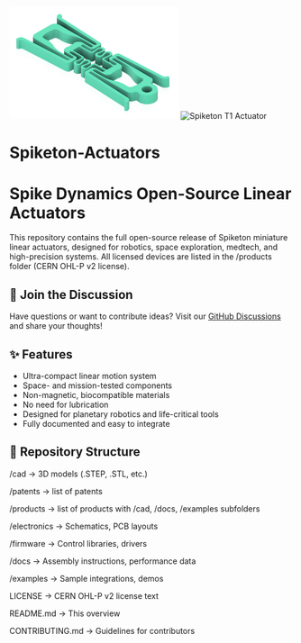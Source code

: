 <img src="products/Spiketon%20M1/images/Green%20Spiketon%20M1.png" alt="Spiketon M1 Actuator" width="300">
<img src="products/Guided%20Spiketon%20T1/images/Green%20Spiketon%20T1.png" alt="Spiketon T1 Actuator" width="300">

# Spiketon-Actuators

# Spike Dynamics Open-Source Linear Actuators

This repository contains the full open-source release of Spiketon miniature linear actuators, designed for robotics, space exploration, medtech, and high-precision systems. All licensed devices are listed in the /products folder (CERN OHL-P v2 license).

## 💬 Join the Discussion

Have questions or want to contribute ideas? Visit our [GitHub Discussions](https://github.com/SpikeDynamics/Spiketon-Actuators/discussions) and share your thoughts!


## ✨ Features
- Ultra-compact linear motion system
- Space- and mission-tested components
- Non-magnetic, biocompatible materials
- No need for lubrication
- Designed for planetary robotics and life-critical tools
- Fully documented and easy to integrate

## 📁 Repository Structure

/cad → 3D models (.STEP, .STL, etc.)

/patents  → list of patents

/products  → list of products with /cad, /docs, /examples subfolders

/electronics → Schematics, PCB layouts

/firmware → Control libraries, drivers

/docs → Assembly instructions, performance data

/examples → Sample integrations, demos

LICENSE → CERN OHL-P v2 license text

README.md → This overview

CONTRIBUTING.md → Guidelines for contributors





